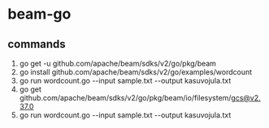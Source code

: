 # beam-go
## commands
1. go get -u github.com/apache/beam/sdks/v2/go/pkg/beam
2. go install github.com/apache/beam/sdks/v2/go/examples/wordcount
3. go run wordcount.go --input sample.txt --output kasuvojula.txt
4. go get github.com/apache/beam/sdks/v2/go/pkg/beam/io/filesystem/gcs@v2.37.0
5. go run wordcount.go --input sample.txt --output kasuvojula.txt
